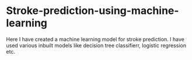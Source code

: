 # Stroke-prediction-using-machine-learning
Here I have created a machine learning model for stroke prediction. I have used various inbuilt models like decision tree classifierr, logistic regression etc.
